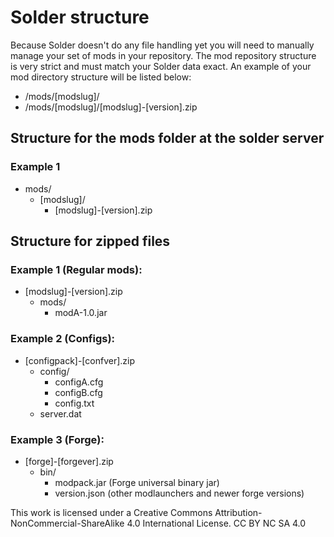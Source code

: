 # Solder structure

Because Solder doesn't do any file handling yet you will need to manually manage your set of mods in your repository. The mod repository structure is very strict and must match your Solder data exact. An example of your mod directory structure will be listed below:

+ /mods/[modslug]/
+ /mods/[modslug]/[modslug]-[version].zip

## Structure for the mods folder at the solder server
### Example 1

+ mods/
  + [modslug]/
    + [modslug]-[version].zip

## Structure for zipped files
### Example 1 (Regular mods):

+ [modslug]-[version].zip
  + mods/ 
    + modA-1.0.jar

### Example 2 (Configs):

+ [configpack]-[confver].zip 
  + config/ 
    + configA.cfg 
    + configB.cfg 
    + config.txt 
  + server.dat

### Example 3 (Forge):

+ [forge]-[forgever].zip 
  + bin/ 
    + modpack.jar (Forge universal binary jar)
    + version.json (other modlaunchers and newer forge versions)


This work is licensed under a Creative Commons Attribution-NonCommercial-ShareAlike 4.0 International License. 
CC BY NC SA 4.0

